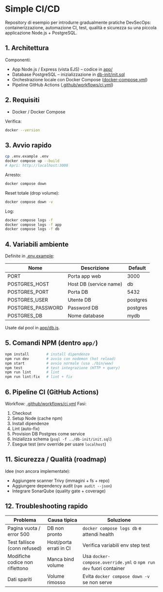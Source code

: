 
# Simple CI/CD

Repository di esempio per introdurre gradualmente pratiche DevSecOps: containerizzazione, automazione CI, test, qualità e sicurezza su una piccola applicazione Node.js + PostgreSQL.

## 1. Architettura

Componenti:
- App Node.js / Express (vista EJS) – codice in [app/](app)
- Database PostgreSQL – inizializzazione in [db-init/init.sql](db-init/init.sql)
- Orchestrazione locale con Docker Compose ([docker-compose.yml](docker-compose.yml))
- Pipeline GitHub Actions ([.github/workflows/ci.yml](.github/workflows/ci.yml))

## 2. Requisiti

- Docker / Docker Compose

Verifica:
```bash
docker --version
```

## 3. Avvio rapido

```bash
cp .env.example .env
docker compose up --build
# Apri: http://localhost:3000
```

Arresto:
```bash
docker compose down
```

Reset totale (drop volume):
```bash
docker compose down -v
```

Log:
```bash
docker compose logs -f
docker compose logs -f app
docker compose logs -f db
```

## 4. Variabili ambiente

Definite in [.env.example](.env.example):

| Nome | Descrizione | Default |
|------|-------------|---------|
| PORT | Porta app web | 3000 |
| POSTGRES_HOST | Host DB (service name) | db |
| POSTGRES_PORT | Porta DB | 5432 |
| POSTGRES_USER | Utente DB | postgres |
| POSTGRES_PASSWORD | Password DB | postgres |
| POSTGRES_DB | Nome database | mydb |

Usate dal pool in [app/db.js](app/db.js).

## 5. Comandi NPM (dentro `app/`)

```bash
npm install        # install dipendenze
npm run dev        # avvio con nodemon (hot reload)
npm start          # avvio normale (usa ./bin/www)
npm test           # test integrazione (HTTP + query)
npm run lint       # lint
npm run lint:fix   # lint + fix
```

## 6. Pipeline CI (GitHub Actions)

Workflow: [.github/workflows/ci.yml](.github/workflows/ci.yml)
Fasi:
1. Checkout
2. Setup Node (cache npm)
3. Install dipendenze
4. Lint (auto-fix)
5. Provision DB Postgres come service
6. Inizializza schema (`psql -f ../db-init/init.sql`)
7. Esegue test (env override per usare `localhost`)

## 11. Sicurezza / Qualità (roadmap)

Idee (non ancora implementate):
- Aggiungere scanner Trivy (immagini + fs + repo)
- Aggiungere dependency audit (`npm audit --json`)
- Integrare SonarQube (quality gate + coverage)

## 12. Troubleshooting rapido

| Problema | Causa tipica | Soluzione |
|----------|--------------|-----------|
| Pagina vuota / error 500 | DB non pronto | `docker compose logs db` e attendi health |
| Test fallisce (conn refused) | Host/porta errati in CI | Verifica variabili env step test |
| Modifiche codice non riflettono | Manca bind volume | Usa `docker-compose.override.yml` o `npm run dev` fuori container |
| Dati spariti | Volume rimosso | Evita `docker compose down -v` se non serve |
